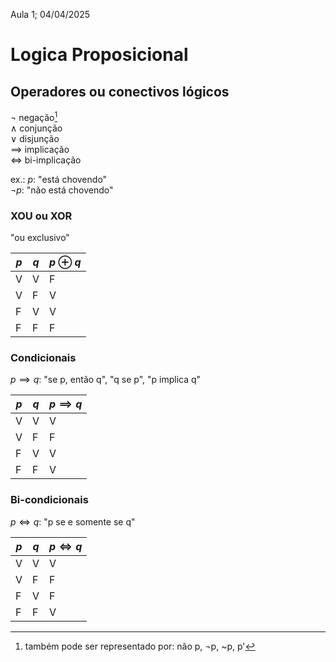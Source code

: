 Aula 1; 04/04/2025

# Logica Proposicional

## Operadores ou conectivos lógicos
$\neg$ negação[^1] <br>
$\land$ conjunção <br>
$\lor$ disjunção <br>
$\implies$ implicação <br>
$\iff$ bi-implicação

ex.: $p$: "está chovendo" <br>
$\neg p$: "não está chovendo"

### XOU ou XOR
"ou exclusivo"

| $p$ | $q$ | $p \oplus q$ |
| --- | --- | -------------- |
| V   | V   | F              |
| V   | F   | V              |
| F   | V   | V              |
| F   | F   | F              |

### Condicionais
$p \implies q$: "se p, então q", "q se p", "p implica q"

| $p$ | $q$ | $p \implies q$ |
| --- | --- | -------------- |
| V   | V   | V              |
| V   | F   | F              |
| F   | V   | V              |
| F   | F   | V              |

### Bi-condicionais
$p \iff q$: "p se e somente se q"

| $p$ | $q$ | $p \iff q$ |
| --- | --- | -------------- |
| V   | V   | V              |
| V   | F   | F              |
| F   | V   | F              |
| F   | F   | V              |

[^1]: também pode ser representado por: não p, ¬p, ~p, p'